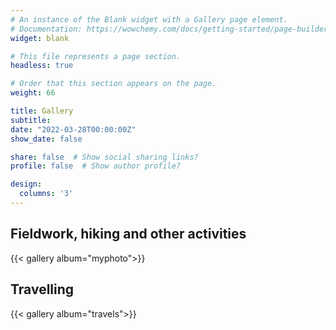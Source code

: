 ```yaml
---
# An instance of the Blank widget with a Gallery page element.
# Documentation: https://wowchemy.com/docs/getting-started/page-builder/
widget: blank

# This file represents a page section.
headless: true

# Order that this section appears on the page.
weight: 66

title: Gallery
subtitle:
date: "2022-03-28T00:00:00Z"
show_date: false

share: false  # Show social sharing links?
profile: false  # Show author profile?

design:
  columns: '3'
---
```




## Fieldwork, hiking and other activities
{{< gallery album="myphoto">}}

## Travelling
{{< gallery album="travels">}}



